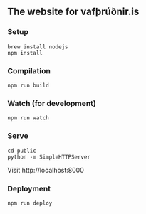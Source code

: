 ## The website for vafþrúðnir.is

### Setup

    brew install nodejs
    npm install

### Compilation

    npm run build

### Watch (for development)

    npm run watch

### Serve

    cd public
    python -m SimpleHTTPServer

Visit http://localhost:8000

### Deployment

    npm run deploy
